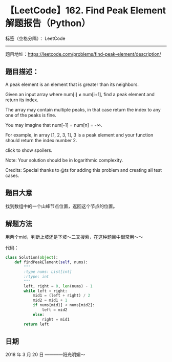 # 【LeetCode】162. Find Peak Element 解题报告（Python）

标签（空格分隔）： LeetCode

---

题目地址：https://leetcode.com/problems/find-peak-element/description/

## 题目描述：

A peak element is an element that is greater than its neighbors.

Given an input array where num[i] ≠ num[i+1], find a peak element and return its index.

The array may contain multiple peaks, in that case return the index to any one of the peaks is fine.

You may imagine that num[-1] = num[n] = -∞.

For example, in array [1, 2, 3, 1], 3 is a peak element and your function should return the index number 2.

click to show spoilers.

Note:
Your solution should be in logarithmic complexity.

Credits:
Special thanks to @ts for adding this problem and creating all test cases.


    
## 题目大意

找到数组中的一个山峰节点位置，返回这个节点的位置。


## 解题方法

用两个mid，判断上坡还是下坡～二叉搜索，在这种题目中很常用～～

代码：

```python
class Solution(object):
    def findPeakElement(self, nums):
        """
        :type nums: List[int]
        :rtype: int
        """
        left, right = 0, len(nums) - 1
        while left < right:
            mid1 = (left + right) / 2
            mid2 = mid1 + 1
            if nums[mid1] < nums[mid2]:
                left = mid2
            else:
                right = mid1
        return left
```

## 日期

2018 年 3 月 20 日 ————阳光明媚～


  [1]: http://blog.csdn.net/fuxuemingzhu/article/details/51291406
